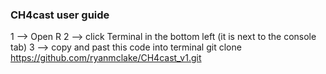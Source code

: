 ### CH4cast user guide
1 --> Open R
2 --> click Terminal in the bottom left (it is next to the console tab)
3 --> copy and past this code into terminal
git clone https://github.com/ryanmclake/CH4cast_v1.git
